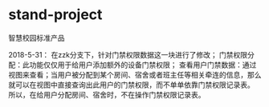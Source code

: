 # stand-project
智慧校园标准产品

2018-5-31：
在zzk分支下，针对门禁权限数据这一块进行了修改；
门禁权限分配：此功能仅仅用于给用户添加额外的设备门禁权限；
查看用户门禁数据：通过视图来查看；当用户被分配到某个房间、宿舍或者班主任等相关牵连的信息，那么就可以在视图中直接查询出此用户的门禁权限，而不单单依靠门禁权限记录表。
所以，在给用户分配房间、宿舍时，不在操作门禁权限记录表。
